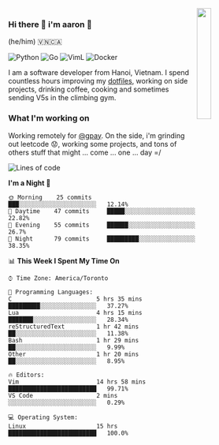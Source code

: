 <img src="https://media.giphy.com/media/l1J9LMNeWISnddECA/giphy.gif" align="right" width="24%" />

### Hi there 👋 i'm aaron :wolf:
(he/him) 🇻🇳🇨🇦

<p align="left">
    <img alt="Python" src="https://img.shields.io/badge/-Python-blue?style=flat-square&logo=python&logoColor=white" />
    <img alt="Go" src="https://img.shields.io/badge/-Golang-46a2f1?style=flat-square&logo=go&logoColor=white" />
    <img alt="VimL" src="https://img.shields.io/badge/-VimL-66d124?style=flat-square&logo=vim&logoColor=white" />
    <img alt="Docker" src="https://img.shields.io/badge/-Docker-1bd7de?style=flat-square&logo=docker&logoColor=white" />
</p>

I am a software developer from Hanoi, Vietnam. I spend countless hours improving my [dotfiles](https://github.com/aarnphm/dotfiles), working on side projects, drinking coffee, cooking and sometimes sending V5s in the climbing gym.

### What I'm working on
Working remotely for [@gpay](http://gpay.vn/en/home_en/). On the side, i'm grinding out leetcode :worried:, working some projects, and tons of others stuff that might ... come ... one ... day =/



<!--START_SECTION:waka-->
![Lines of code](https://img.shields.io/badge/From%20Hello%20World%20I%27ve%20Written-3.1%20million%20lines%20of%20code-blue)

**I'm a Night 🦉** 

```text
🌞 Morning    25 commits     ███░░░░░░░░░░░░░░░░░░░░░░   12.14% 
🌆 Daytime    47 commits     █████░░░░░░░░░░░░░░░░░░░░   22.82% 
🌃 Evening    55 commits     ██████░░░░░░░░░░░░░░░░░░░   26.7% 
🌙 Night      79 commits     █████████░░░░░░░░░░░░░░░░   38.35%

```


📊 **This Week I Spent My Time On** 

```text
⌚︎ Time Zone: America/Toronto

💬 Programming Languages: 
C                        5 hrs 35 mins       █████████░░░░░░░░░░░░░░░░   37.27% 
Lua                      4 hrs 15 mins       ███████░░░░░░░░░░░░░░░░░░   28.34% 
reStructuredText         1 hr 42 mins        ██░░░░░░░░░░░░░░░░░░░░░░░   11.38% 
Bash                     1 hr 29 mins        ██░░░░░░░░░░░░░░░░░░░░░░░   9.99% 
Other                    1 hr 20 mins        ██░░░░░░░░░░░░░░░░░░░░░░░   8.95%

🔥 Editors: 
Vim                      14 hrs 58 mins      █████████████████████████   99.71% 
VS Code                  2 mins              ░░░░░░░░░░░░░░░░░░░░░░░░░   0.29%

💻 Operating System: 
Linux                    15 hrs              █████████████████████████   100.0%

```


<!--END_SECTION:waka-->

<!--
**aarnphm/aarnphm** is a ✨ _special_ ✨ repository because its `README.md` (this file) appears on your GitHub profile.

Here are some ideas to get you started:

- 🔭 I’m currently working on ...
- 🌱 I’m currently learning ...
- 👯 I’m looking to collaborate on ...
- 🤔 I’m looking for help with ...
- 💬 Ask me about ...
- 📫 How to reach me: ...
- 😄 Pronouns: ...
- ⚡ Fun fact: ...
-->
